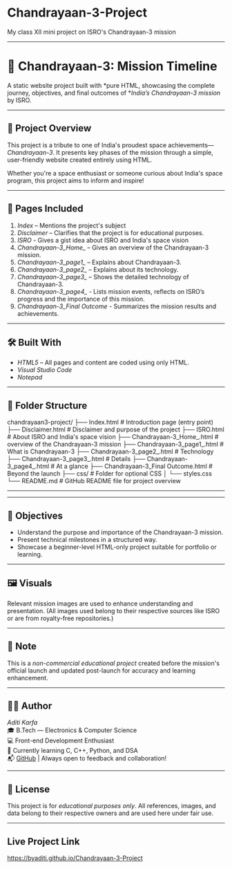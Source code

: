 # Chandrayaan-3-Project

My class XII mini project on ISRO's Chandrayaan-3 mission

---

# 🚀 Chandrayaan-3: Mission Timeline

A static website project built with *pure HTML, showcasing the complete journey, objectives, and final outcomes of **India’s Chandrayaan-3 mission* by ISRO.

---

## 🌟 Project Overview

This project is a tribute to one of India's proudest space achievements—*Chandrayaan-3*. It presents key phases of the mission through a simple, user-friendly website created entirely using HTML.

Whether you're a space enthusiast or someone curious about India's space program, this project aims to inform and inspire!

---

## 📄 Pages Included

1. *Index* – Mentions the project's subject
2. *Disclaimer* – Clarifies that the project is for educational purposes.
3. *ISRO* - Gives a gist idea about ISRO and India's space vision
4. *Chandrayaan-3_Home_* – Gives an overview of the Chandrayaan-3 mission.
5. *Chandrayaan-3_page1_* – Explains about Chandrayaan-3.
6. *Chandrayaan-3_page2_* – Explains about its technology. 
7. *Chandrayaan-3_page3_* – Shows the detailed technology of Chandrayaan-3.
8. *Chandrayaan-3_page4_* - Lists mission events, reflects on ISRO’s progress and the importance of this mission.
9. *Chandrayaan-3_Final Outcome* - Summarizes the mission results and achievements.
---

## 🛠 Built With

- *HTML5* – All pages and content are coded using only HTML.
- *Visual Studio Code*
- *Notepad*

---

## 📂 Folder Structure

chandrayaan3-project/
├── Index.html                              # Introduction page (entry point)
├── Disclaimer.html                         # Disclaimer and purpose of the project
├── ISRO.html                               # About ISRO and India's space vision
├── Chandrayaan-3_Home_.html                # overview of the Chandrayaan-3 mission
├── Chandrayaan-3_page1_.html               # What is Chandrayaan-3 
├── Chandrayaan-3_page2_.html               # Technology
├── Chandrayaan-3_page3_.html               # Details
├── Chandrayaan-3_page4_.html               # At a glance
├── Chandrayaan-3_Final Outcome.html        # Beyond the launch
├── css/                                    # Folder for optional CSS 
│   └── styles.css
└── README.md                               # GitHub README file for project overview

---


---

## 🎯 Objectives

- Understand the purpose and importance of the Chandrayaan-3 mission.
- Present technical milestones in a structured way.
- Showcase a beginner-level HTML-only project suitable for portfolio or learning.

---

## 🖼 Visuals

Relevant mission images are used to enhance understanding and presentation. (All images used belong to their respective sources like ISRO or are from royalty-free repositories.)

---

## 📌 Note

This is a *non-commercial educational project* created before the mission's official launch and updated post-launch for accuracy and learning enhancement.

---

## 🙋‍♀ Author

*Aditi Karfa*  
🎓 B.Tech — Electronics & Computer Science  
💻 Front-end Development Enthusiast  
🌱 Currently learning C, C++, Python, and DSA  
📬 [GitHub](https://github.com/byAditi) | Always open to feedback and collaboration!

---

## 📜 License

This project is for *educational purposes only*. All references, images, and data belong to their respective owners and are used here under fair use.

---

## Live Project Link 
https://byaditi.github.io/Chandrayaan-3-Project
